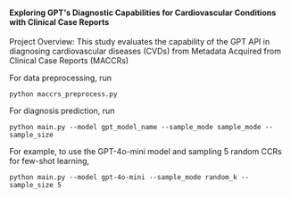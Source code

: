 #### Exploring GPT's Diagnostic Capabilities for Cardiovascular Conditions with Clinical Case Reports  
   
Project Overview: This study evaluates the capability of the GPT API in diagnosing cardiovascular diseases (CVDs) from Metadata Acquired from Clinical Case Reports (MACCRs) 
  
For data preprocessing, run   
``` shell
python maccrs_preprocess.py
```
   
For diagnosis prediction, run  
``` shell
python main.py --model gpt_model_name --sample_mode sample_mode --sample_size
```  
For example, to use the GPT-4o-mini model and sampling 5 random CCRs for few-shot learning,  
``` shell
python main.py --model gpt-4o-mini --sample_mode random_k --sample_size 5
```  